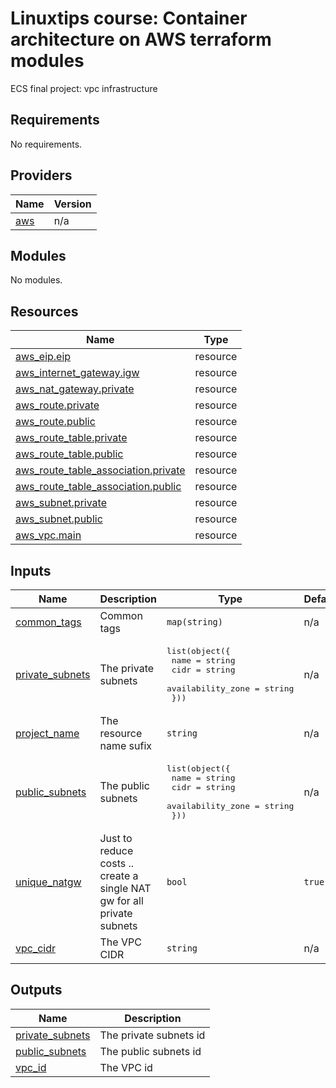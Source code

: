 <!-- BEGIN_TF_DOCS -->
# Linuxtips course: Container architecture on AWS terraform modules

ECS final project: vpc infrastructure

## Requirements

No requirements.

## Providers

| Name | Version |
|------|---------|
| <a name="provider_aws"></a> [aws](#provider\_aws) | n/a |

## Modules

No modules.

## Resources

| Name | Type |
|------|------|
| [aws_eip.eip](https://registry.terraform.io/providers/hashicorp/aws/latest/docs/resources/eip) | resource |
| [aws_internet_gateway.igw](https://registry.terraform.io/providers/hashicorp/aws/latest/docs/resources/internet_gateway) | resource |
| [aws_nat_gateway.private](https://registry.terraform.io/providers/hashicorp/aws/latest/docs/resources/nat_gateway) | resource |
| [aws_route.private](https://registry.terraform.io/providers/hashicorp/aws/latest/docs/resources/route) | resource |
| [aws_route.public](https://registry.terraform.io/providers/hashicorp/aws/latest/docs/resources/route) | resource |
| [aws_route_table.private](https://registry.terraform.io/providers/hashicorp/aws/latest/docs/resources/route_table) | resource |
| [aws_route_table.public](https://registry.terraform.io/providers/hashicorp/aws/latest/docs/resources/route_table) | resource |
| [aws_route_table_association.private](https://registry.terraform.io/providers/hashicorp/aws/latest/docs/resources/route_table_association) | resource |
| [aws_route_table_association.public](https://registry.terraform.io/providers/hashicorp/aws/latest/docs/resources/route_table_association) | resource |
| [aws_subnet.private](https://registry.terraform.io/providers/hashicorp/aws/latest/docs/resources/subnet) | resource |
| [aws_subnet.public](https://registry.terraform.io/providers/hashicorp/aws/latest/docs/resources/subnet) | resource |
| [aws_vpc.main](https://registry.terraform.io/providers/hashicorp/aws/latest/docs/resources/vpc) | resource |

## Inputs

| Name | Description | Type | Default | Required |
|------|-------------|------|---------|:--------:|
| <a name="input_common_tags"></a> [common\_tags](#input\_common\_tags) | Common tags | `map(string)` | n/a | yes |
| <a name="input_private_subnets"></a> [private\_subnets](#input\_private\_subnets) | The private subnets | <pre>list(object({<br>    name              = string<br>    cidr              = string<br>    availability_zone = string<br>  }))</pre> | n/a | yes |
| <a name="input_project_name"></a> [project\_name](#input\_project\_name) | The resource name sufix | `string` | n/a | yes |
| <a name="input_public_subnets"></a> [public\_subnets](#input\_public\_subnets) | The public subnets | <pre>list(object({<br>    name              = string<br>    cidr              = string<br>    availability_zone = string<br>  }))</pre> | n/a | yes |
| <a name="input_unique_natgw"></a> [unique\_natgw](#input\_unique\_natgw) | Just to reduce costs .. create a single NAT gw for all private subnets | `bool` | `true` | no |
| <a name="input_vpc_cidr"></a> [vpc\_cidr](#input\_vpc\_cidr) | The VPC CIDR | `string` | n/a | yes |

## Outputs

| Name | Description |
|------|-------------|
| <a name="output_private_subnets"></a> [private\_subnets](#output\_private\_subnets) | The private subnets id |
| <a name="output_public_subnets"></a> [public\_subnets](#output\_public\_subnets) | The public subnets id |
| <a name="output_vpc_id"></a> [vpc\_id](#output\_vpc\_id) | The VPC id |
<!-- END_TF_DOCS -->